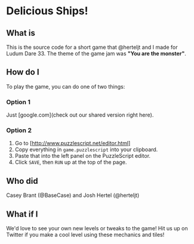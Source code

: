# Delicious Ships!
## What is
This is the source code for a short game that @herteljt and I made for Ludum
Dare 33. The theme of the game jam was **"You are the monster"**.

## How do I
To play the game, you can do one of two things:

### Option 1
Just [google.com](check out our shared version right here).

### Option 2
1. Go to [http://www.puzzlescript.net/editor.html]
2. Copy everything in `game.puzzlescript` into your clipboard.
3. Paste that into the left panel on the PuzzleScript editor.
4. Click `SAVE`, then `RUN` up at the top of the page.

## Who did
Casey Brant (@BaseCase) and Josh Hertel (@herteljt)

## What if I
We'd love to see your own new levels or tweaks to the game! Hit us up on
Twitter if you make a cool level using these mechanics and tiles!

